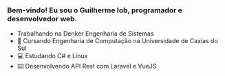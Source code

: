 ### Bem-vindo! Eu sou o Guilherme Iob, programador e desenvolvedor web.

-    Trabalhando na Denker Engenharia de Sistemas
- 📒 Cursando Engenharia de Computação na Universidade de Caxias do Sul
- 💻 Estudando C# e Linux
- ⌨️ Desenvolvendo API Rest com Laravel e VueJS


